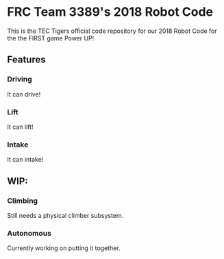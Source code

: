 # FRC Team 3389's 2018 Robot Code

This is the TEC Tigers official code repository for our 2018 Robot Code for the the FIRST game Power UP!

## Features

### Driving

It can drive!

### Lift

It can lift!

### Intake

It can intake!

## WIP:

### Climbing

Still needs a physical climber subsystem.

### Autonomous

Currently working on putting it together.
